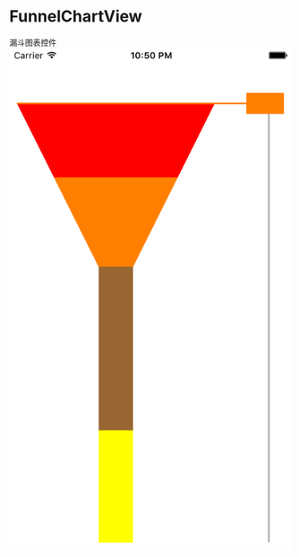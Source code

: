 # FunnelChartView
漏斗图表控件
![](https://raw.githubusercontent.com/yuxiangq/FunnelChartView/master/ScreenShots/Simulator%20Screen%20Shot%20Mar%203%2C%202016%2C%2022.50.16.png)
